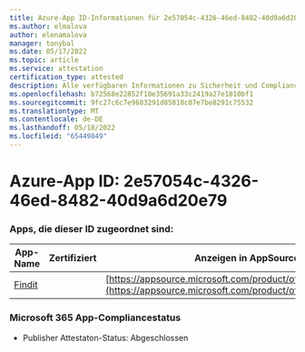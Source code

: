 ```yaml
---
title: Azure-App ID-Informationen für 2e57054c-4326-46ed-8482-40d9a6d20e79
ms.author: elmalova
author: elenamalova
manager: tonybal
ms.date: 05/17/2022
ms.topic: article
ms.service: attestation
certification_type: attested
description: Alle verfügbaren Informationen zu Sicherheit und Compliance für 2e57054c-4326-46ed-8482-40d9a6d20e79.
ms.openlocfilehash: b72568e22852f10e35691a33c2419a27e1810bf1
ms.sourcegitcommit: 9fc27c6c7e9683291d85818c07e7be8291c75532
ms.translationtype: MT
ms.contentlocale: de-DE
ms.lasthandoff: 05/18/2022
ms.locfileid: "65449849"
---
```

# <a name="azure-app-id-2e57054c-4326-46ed-8482-40d9a6d20e79"></a>Azure-App ID: 2e57054c-4326-46ed-8482-40d9a6d20e79


### <a name="apps-associated-with-this-id"></a>Apps, die dieser ID zugeordnet sind:
| **App-Name** | **Zertifiziert** | **Anzeigen in AppSource** |
|--------------|---------------|-----------------------|
| [Findit](../forward/WA200003849.md) |  | [https://appsource.microsoft.com/product/office/WA200003849](https://appsource.microsoft.com/product/office/WA200003849) |

### <a name="microsoft-365-app-compliance-status"></a>Microsoft 365 App-Compliancestatus
- Publisher Attestaton-Status: Abgeschlossen
